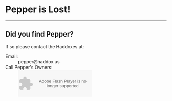 # Pepper is Lost!
---

## Did you find Pepper?

If so please contact the Haddoxes at:

<dl>
  <dt>Email:</dt>
  <dd>pepper@haddox.us</dd>
  <dt>Call Pepper's Owners:</dt>
  <dd>
    <object type="application/x-shockwave-flash" width="230" height="85"
      data="https://clients4.google.com/voice/embed/webCallButton">
      <param name="movie" value="https://clients4.google.com/voice/embed/webCallButton" />
      <param name="wmode" value="transparent" />
      <param name="FlashVars" value="id=08a6f7c9486f4c87f114bd3a6110b220b2980f53&style=0" />
    </object>
  </dd>
</dl>
